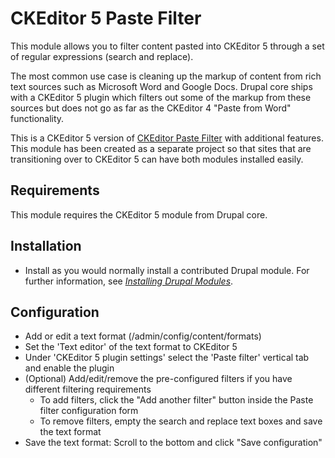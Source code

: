 # CKEditor 5 Paste Filter

This module allows you to filter content pasted into CKEditor 5 through a set
of regular expressions (search and replace).

The most common use case is cleaning up the markup of content from rich text
sources such as Microsoft Word and Google Docs. Drupal core ships with a
CKEditor 5 plugin which filters out some of the markup from these sources but
does not go as far as the CKEditor 4 "Paste from Word" functionality.

This is a CKEditor 5 version of [CKEditor Paste Filter] with additional
features. This module has been created as a separate project so that sites that
are transitioning over to CKEditor 5 can have both modules installed easily.

[CKEditor Paste Filter]: https://www.drupal.org/project/ckeditor_paste_filter


## Requirements

This module requires the CKEditor 5 module from Drupal core.


## Installation

- Install as you would normally install a contributed Drupal module. For
  further information, see _[Installing Drupal Modules]_.

[Installing Drupal Modules]: https://www.drupal.org/docs/extending-drupal/installing-drupal-modules


## Configuration

- Add or edit a text format (/admin/config/content/formats)
- Set the 'Text editor' of the text format to CKEditor 5
- Under 'CKEditor 5 plugin settings' select the 'Paste filter' vertical tab and
  enable the plugin
- (Optional) Add/edit/remove the pre-configured filters if you have different
  filtering requirements
  - To add filters, click the "Add another filter" button inside the Paste
    filter configuration form
  - To remove filters, empty the search and replace text boxes and save the
    text format
- Save the text format: Scroll to the bottom and click "Save configuration"
